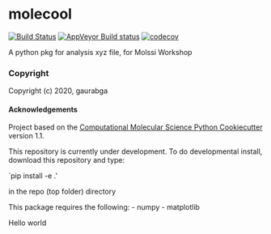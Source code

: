 molecool
==============================
[//]: # (Badges)
[![Build Status](https://travis-ci.org/gaurabga/molecool.svg?branch=master)](https://travis-ci.org/gaurabga/molecool)
[![AppVeyor Build status](https://ci.appveyor.com/api/projects/status/REPLACE_WITH_APPVEYOR_LINK/branch/master?svg=true)](https://ci.appveyor.com/project/REPLACE_WITH_OWNER_ACCOUNT/molecool/branch/master)
[![codecov](https://codecov.io/gh/REPLACE_WITH_OWNER_ACCOUNT/molecool/branch/master/graph/badge.svg)](https://codecov.io/gh/REPLACE_WITH_OWNER_ACCOUNT/molecool/branch/master)

A python pkg for analysis xyz file, for Molssi Workshop

### Copyright

Copyright (c) 2020, gaurabga


#### Acknowledgements
 
Project based on the 
[Computational Molecular Science Python Cookiecutter](https://github.com/molssi/cookiecutter-cms) version 1.1.

This repository is currently under development. To do developmental install, download this repository and type:

`pip install -e .'

in the repo (top folder) directory

This package requires the following:
	- numpy
	- matplotlib


Hello world
